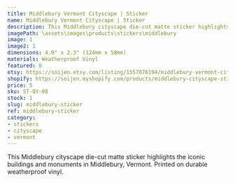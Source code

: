 ```yaml
---
title: Middlebury Vermont Cityscape | Sticker
name: Middlebury Vermont Cityscape | Sticker
description: This Middlebury cityscape die-cut matte sticker highlights the iconic buildings and monuments in Middlebury, Vermont. Printed on durable weatherproof vinyl.
imagePath: \assets\images\products\stickers\middlebury
image: 1
image2: 1
dimensions: 4.9" x 2.3" (124mm x 58mm)
materials: Weatherproof Vinyl
featured: 0
etsy: https://soijen.etsy.com/listing/1557076194/middlebury-vermont-cityscape-sticker?utm_source=Copy&utm_medium=ListingManager&utm_campaign=Share&utm_term=so.lmsm&share_time=1695302002743
shopify: https://soijen.myshopify.com/products/middlebury-cityscape-sticker
price: 5
sku: ST-QV-08
stock: 1
slug: middlebury-sticker
ref: middlebury-sticker
category:
- stickers
- cityscape
- vermont
---
```

This Middlebury cityscape die-cut matte sticker highlights the iconic buildings and monuments in Middlebury, Vermont. Printed on durable weatherproof vinyl.
